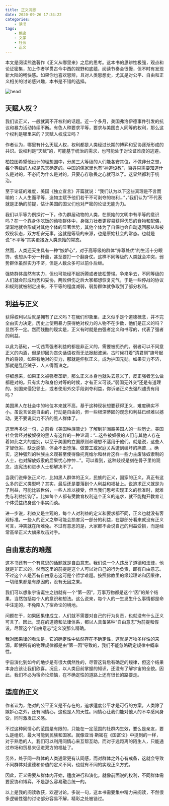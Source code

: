 ```yaml
---
title: 正义沉思
date: 2020-09-26 17:34:22
categories:
    - 读书
tags:
    - 熊逸
    - 文学
    - 社会
    - 正义
---
```

​本文是阅读熊逸著作《正义从哪里来》之后的思考。这本书的思辨性极强，观点和论证密集，加上作者学贯古今中西的视野和底蕴，阅读节奏会很慢，但不时有发现新大陆的畅快感。如果你也喜欢思辨，且对人类思想史，尤其是对公平、自由和正义相关的讨论感兴趣，本书是不错的选择。

![head](正义.png)

## 天赋人权？


我们谈正义，一般就离不开权利的话题。近一个多月，美国弗洛伊德事件引发的抗议和暴力活动持续不断。有色人种要求平等，要求与美国白人同等的权利，那么这个权利是哪里来的？天赋人权成立吗？

作者认为，哪里有什么天赋人权，权利都是人类经过长期的博弈和妥协逐渐形成的共识。说权利是“天赋”的，可能基于统治的需求，也可能处于对论证难度的逃避。
<!--more-->
柏拉图希望他设计的理想国中，分属三大等级的人们能各安其位，不做非分之想，每个等级的人权是先天确定的。中国的儒家里也有“神道设教”，百姓只需要知道什么是对的，不必问为什么是对的，只要心存敬畏之心就可以了。这显然都利于统治。

至于论证的难度，美国《独立宣言》开篇就说：“我们认为以下这些真理是不言而喻的：人人生而平等，造物主赋予他们若干不可剥夺的权利…”，”我们认为“不代表就是正确的前提，估计美国的国父们也对严密的论证无能为力。

我们以平等为例探讨一下。作为群居动物的人类，在原始的文明中有平等的意识吗？在一个靠身体吃饭的动物群体中，身强力壮者更容易获得优质的食物和配偶，渐渐地就会形成对其他个体的显著优势，其他个体为了自保也会自动退回服从和被奴役状态，双方相安无事。这就是等级的来源，也是原始社会的常态。也就是说“不平等”其实更接近人类原始的常态。

然而，人类还天生具有一种“嫉妒心”，对于高等级的群体“养尊处优”的生活十分眼馋，也想从中分一杯羹，甚至要打一个翻身仗。这样不同等级的人类就会冲突，弱势群体虽然实力不济，但是人数众多可以前仆后继。

强势群体虽然有实力，但也可能经不起折腾或者放松警惕。争来争去，不同等级的人们就会形成均势和妥协，两败俱伤之后大家都想恢复元气，于是一些停战的协议和规则就被制定出来，不平等的程度减弱，弱势群体就争取到了部分权利。

## 利益与正义
获得权利以后就是拥有了正义吗？在我们印象里，正义似乎是个道德概念，并不完全由实力决定。历史上使用暴力获得绝对权力的人物不在少数，他们是正义的吗？显然不一定。然而残酷的现实是，正义有时就是由强者定义和书写的，代表了强者的利益。



以此为基础，一切违背强者利益的都是非正义的，需要被扼杀的。弱者可以不同意正义的内涵，但是却因为丧失话语权而无法掀起波澜。古时候打着“清君侧”旗号起兵的将领，如果有绝对的实力，那就是伸张正义，成为护国元勋。如果实力不济，那就是乱臣贼子，人人得而诛之。

仔细想来，如果正义被强者垄断，那么正义本身也就失去意义了，反正强者怎么做都是对的。只有实力和身份对等的时候，才有正义可谈。”弱国无外交”还是有道理的，别国来侵犯领土，或者使用外交手段剥夺利益，你诉诸正义去强烈谴责有用吗？

美国黑人在社会中的地位本来就不高，基于这种现状想要获得正义，难度确实不小。虽说言论是自由的，行动是自由的，但一些根深蒂固的观念和利益已经难以撼动，更不要说实力不济的黑人群体了。

这里再多说一句，之前看《美国种族简史》了解到非洲裔美国人的一些历史。美国社会曾经对被奴役的黑人有这样的一种论调：“...这些被奴役的人们与其他人存在着如此之大的差别，以至于美国的立国原则和理想不适用于他们。就是说，这些人才智低劣，缺乏感情，体会不出堕落、做苦工或家庭关系遭到破坏的痛苦…。确实，这种强烈的种族主义观甚至使得像托克维尔和林肯这样一些力主废除奴隶制的人士，也对解放奴隶的后果忧心忡忡…”。可以看到，这种歧视是刻在骨子里的观念，连宪法和进步人士都解决不了。

当我们说伸张正义时，比如黑人群体的正义，民族的正义，国家的正义，真正有这么多的正义类型吗？其实，最后还是要落到个人利益和福祉上。说追求正义就是为了利益，可能比较世俗，一些人难以接受，但当我们思考实现正义的标准时，就难免与利益挂钩了。比如每个人都有受教育权利这个正义的追求，就不能抛开教育让个体受益终身这个事实而谈。



进一步说，利益又是主观的，每个人对利益的定义和要求都不同，正义也就没有客观标准。一些人的正义之举可能会损害另一部分的利益，在那部分看来就没有正义可言，冲突就在所难免。不过有意思的是，大家都不会说自己的利益受损，而是经常高举正义大旗来攻击对手。

## 自由意志的难题
这本书还有一个有意思的话题就是自由意志。我们说一个人违反了道德和法律，他就是非正义的。然而这里的前提是这个人可以对自己的行为负责，即有自由意志。不过这个人是否有自由意志这可是个哲学难题。按照佛教里的缘起理论和因果律，一切结果都是有原因的，没有无因之果。



我们可以想象宇宙诞生之初就有一个“第一因”，万事万物都是这个“因”的某个结果，当然包括每个人的意识和想法。这么说来，每个人的一生发生什么事情都是命中注定的，不免陷入了宿命论的境地。

问题在于，如果因果律成立，人们就不需要对自己的行为负责，也就没有什么正义可言了。因此，现在的道德和法律体系，都以人具备某种“自由意志”为前提和假设，尽管这个“自由意志”定义没那么精确。



我对因果律的看法是，它的确定性中依然存在不确定性，这就是万物多样性的来源。即使所有的物理规律都是由“第一因”导致的，我们不能忽略确定规律中概率性。

宇宙演化到如今的地步是有很大偶然性的，尽管这背后有确定的规律，但这个结果本身应该让我们欣喜。况且，以人类目前掌握的知识，还没有了解宇宙的全貌。因此，我们不必为宿命论烦恼，在不确定性的道路上还有很长的路要走。

## 适度的正义
作者认为，绝对的公平正义是不存在的，追求适度公平才是可行的方案。人类除了嫉妒心之外，还有同情心，这也是人的天性。同情心让我们能对他人的不幸感同身受，同时激发正义感。

不过这种同情心的范围是有限的，只能在一定范围的社群内生效，要么是亲友，要么是组织，最大可能到民族和国家。就像亚当·斯密在《国富论》中提到的一样，对于熟悉的人，我们可以利用同情心来互帮互助，而对于远距离的陌生人，只能通过市场和贸易来促进双方的福祉了。

另外，处于同一群体的人类通常更有认同感，而对群体之外心有戒备，这就会导致不同群体对道德和价值的定义不同，也就有不同的实现正义方式。



因此，正义需要从群体内开始，适度进行和演化。就像前面说的权利，不同群体需要妥协和博弈，不是那么容易融合统一的。



以上是我的阅读收获，欢迎讨论。多说一句，这本书需要集中精力来阅读，不然很多逻辑性强的讨论部分容易不解，精彩之处被错过。


